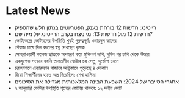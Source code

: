 # Latest News
-  רייטינג: חדשות 12 בורחת בענק, הפטריוטים בנתון חלש שהספיק
-  חדשות 12 מול חדשות 13: מי ניצח בקרב הרייטינג על מיה שם?
-  ভোটকেন্দ্রে ভোটারদের উপস্থিতি খুবই গুরুত্বপূর্ণ: ওবায়দুল কাদের
-  পেঁয়াজ চাষে দিন বদলের স্বপ্ন দেখছেন কৃষক
-  সোহরাওয়ার্দী কলেজ ছাত্রকে অপহরণ করে মুক্তিপণ দাবি, দুদিন পর ঢাবি থেকে উদ্ধার
-  একযুগেও সংস্কার হয়নি তালতলীর খোট্টার চর সেতু, দুর্ভোগ চরমে
-  চরফ্যাশনে চেয়ারম্যান বাজারে অগ্নিকাণ্ডে পুড়েছে ৪ দোকান
-  জিয়া শিক্ষার্থীদের হাতে অস্ত্র দিয়েছিল: শেখ হাসিনা
-  אתגרי הסייבר של 2024: השפעת הבינה המלאכותית מגדילה את הסיכונים
-  ৭ জানুয়ারি ভোটার উপস্থিতি শূন্যের কোটায় থাকবে: ১২ দলীয় জোট
